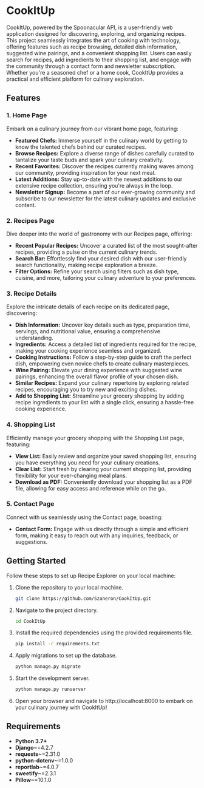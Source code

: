 # CookItUp

CookItUp, powered by the Spoonacular API, is a user-friendly web application designed for discovering, exploring, and organizing recipes. 
This project seamlessly integrates the art of cooking with technology, offering features such as recipe browsing, detailed dish information, suggested wine pairings, and a convenient shopping list. 
Users can easily search for recipes, add ingredients to their shopping list, and engage with the community through a contact form and newsletter subscription. 
Whether you're a seasoned chef or a home cook, CookItUp provides a practical and efficient platform for culinary exploration.

## Features

### **1. Home Page**
   
  Embark on a culinary journey from our vibrant home page, featuring:
  - **Featured Chefs:** Immerse yourself in the culinary world by getting to know the talented chefs behind our curated recipes.
  - **Browse Recipes:** Explore a diverse range of dishes carefully curated to tantalize your taste buds and spark your culinary creativity.
  - **Recent Favorites:** Discover the recipes currently making waves among our community, providing inspiration for your next meal.
  - **Latest Additions:** Stay up-to-date with the newest additions to our extensive recipe collection, ensuring you're always in the loop.
  - **Newsletter Signup:** Become a part of our ever-growing community and subscribe to our newsletter for the latest culinary updates and exclusive content.

### **2. Recipes Page**
   
  Dive deeper into the world of gastronomy with our Recipes page, offering:
  - **Recent Popular Recipes:** Uncover a curated list of the most sought-after recipes, providing a pulse on the current culinary trends.
  - **Search Bar:** Effortlessly find your desired dish with our user-friendly search functionality, making recipe exploration a breeze.
  - **Filter Options:** Refine your search using filters such as dish type, cuisine, and more, tailoring your culinary adventure to your preferences.

### **3. Recipe Details**
   
  Explore the intricate details of each recipe on its dedicated page, discovering:
  - **Dish Information:** Uncover key details such as type, preparation time, servings, and nutritional value, ensuring a comprehensive understanding.
  - **Ingredients:** Access a detailed list of ingredients required for the recipe, making your cooking experience seamless and organized.
  - **Cooking Instructions:** Follow a step-by-step guide to craft the perfect dish, empowering even novice chefs to create culinary masterpieces.
  - **Wine Pairing:** Elevate your dining experience with suggested wine pairings, enhancing the overall flavor profile of your chosen dish.
  - **Similar Recipes:** Expand your culinary repertoire by exploring related recipes, encouraging you to try new and exciting dishes.
  - **Add to Shopping List:** Streamline your grocery shopping by adding recipe ingredients to your list with a single click, ensuring a hassle-free cooking experience.

### **4. Shopping List**
   
  Efficiently manage your grocery shopping with the Shopping List page, featuring:
  - **View List:** Easily review and organize your saved shopping list, ensuring you have everything you need for your culinary creations.
  - **Clear List:** Start fresh by clearing your current shopping list, providing flexibility for your ever-changing meal plans.
  - **Download as PDF:** Conveniently download your shopping list as a PDF file, allowing for easy access and reference while on the go.

### **5. Contact Page**
   
  Connect with us seamlessly using the Contact page, boasting:
  - **Contact Form:** Engage with us directly through a simple and efficient form, making it easy to reach out with any inquiries, feedback, or suggestions.
      

## Getting Started
Follow these steps to set up Recipe Explorer on your local machine:

1. Clone the repository to your local machine.
    ```bash
    git clone https://github.com/Szaneron/CookItUp.git
    ```
    
2. Navigate to the project directory.
    ```bash
    cd CookItUp
    ```

3. Install the required dependencies using the provided requirements file.
    ```bash
    pip install -r requirements.txt
    ```

4. Apply migrations to set up the database.
    ```bash
    python manage.py migrate
    ```

5. Start the development server.
    ```bash
    python manage.py runserver
    ```

6. Open your browser and navigate to http://localhost:8000 to embark on your culinary journey with CookItUp!


## Requirements
- **Python 3.7+**
- **Django**~=4.2.7
- **requests**~=2.31.0
- **python-dotenv**~=1.0.0
- **reportlab**~=4.0.7
- **sweetify**~=2.3.1
- **Pillow**~=10.1.0


